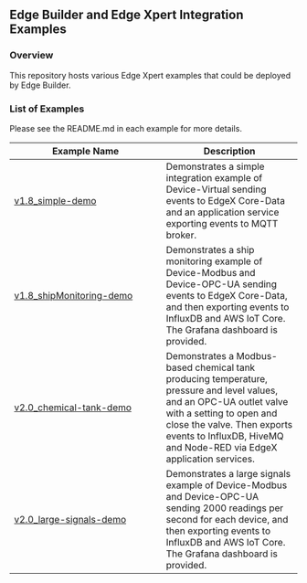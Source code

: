 ## Edge Builder and Edge Xpert Integration Examples

### Overview
This repository hosts various Edge Xpert examples that could be deployed by Edge Builder.

### List of Examples
Please see the README.md in each example for more details.

| <div style="width:250px">Example Name</div> | Description |
| ------------ | ----------- |
| [v1.8_simple-demo](./v1.8_simple-demo) | Demonstrates a simple integration example of Device-Virtual sending events to EdgeX Core-Data and an application service exporting events to MQTT broker. |
| [v1.8_shipMonitoring-demo](./v1.8_shipMonitoring-demo) | Demonstrates a ship monitoring example of Device-Modbus and Device-OPC-UA sending events to EdgeX Core-Data, and then exporting events to InfluxDB and AWS IoT Core. The Grafana dashboard is provided. |
| [v2.0_chemical-tank-demo](./v2.0_chemical-tank-demo) | Demonstrates a Modbus-based chemical tank producing temperature, pressure and level values, and an OPC-UA outlet valve with a setting to open and close the valve. Then exports events to InfluxDB, HiveMQ and Node-RED via EdgeX application services. |
| [v2.0_large-signals-demo](./v2.0_large-signals-demo) | Demonstrates a large signals example of Device-Modbus and Device-OPC-UA sending 2000 readings per second for each device, and then exporting events to InfluxDB and AWS IoT Core. The Grafana dashboard is provided. |